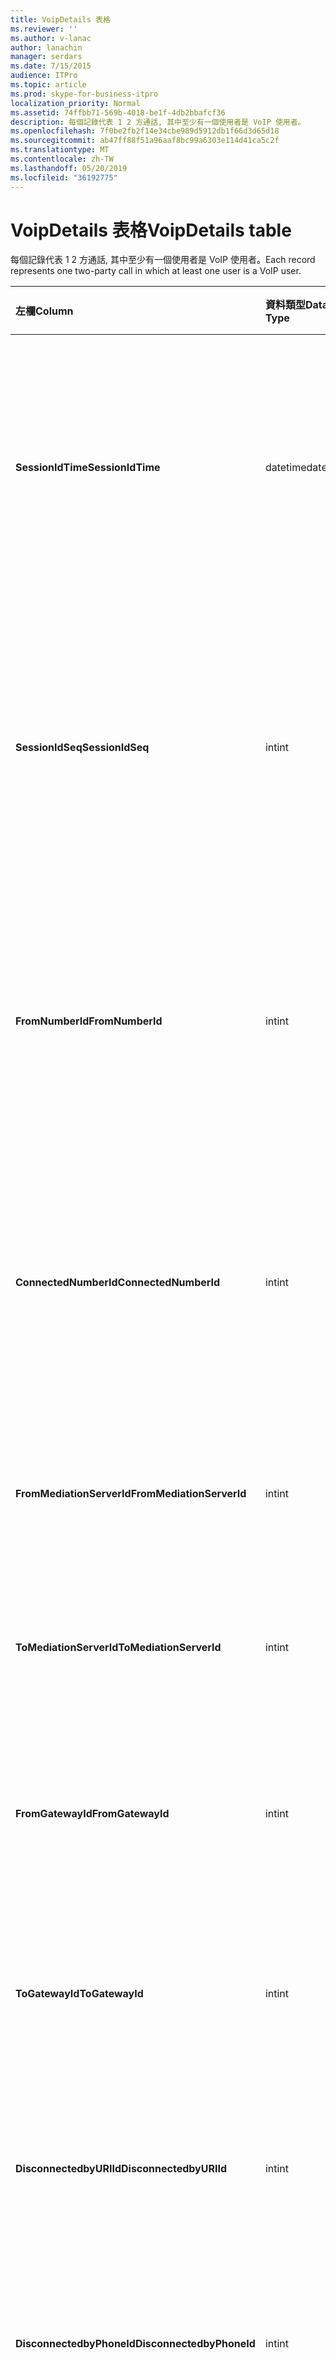 ```yaml
---
title: VoipDetails 表格
ms.reviewer: ''
ms.author: v-lanac
author: lanachin
manager: serdars
ms.date: 7/15/2015
audience: ITPro
ms.topic: article
ms.prod: skype-for-business-itpro
localization_priority: Normal
ms.assetid: 74ffbb71-569b-4018-be1f-4db2bbafcf36
description: 每個記錄代表 1 2 方通話, 其中至少有一個使用者是 VoIP 使用者。
ms.openlocfilehash: 7f0be2fb2f14e34cbe989d5912db1f66d3d65d18
ms.sourcegitcommit: ab47ff88f51a96aaf8bc99a6303e114d41ca5c2f
ms.translationtype: MT
ms.contentlocale: zh-TW
ms.lasthandoff: 05/20/2019
ms.locfileid: "36192775"
---
```

# <a name="voipdetails-table"></a><span data-ttu-id="fdc61-103">VoipDetails 表格</span><span class="sxs-lookup"><span data-stu-id="fdc61-103">VoipDetails table</span></span>
 
<span data-ttu-id="fdc61-104">每個記錄代表 1 2 方通話, 其中至少有一個使用者是 VoIP 使用者。</span><span class="sxs-lookup"><span data-stu-id="fdc61-104">Each record represents one two-party call in which at least one user is a VoIP user.</span></span>
  
|<span data-ttu-id="fdc61-105">**左欄**</span><span class="sxs-lookup"><span data-stu-id="fdc61-105">**Column**</span></span>|<span data-ttu-id="fdc61-106">**資料類型**</span><span class="sxs-lookup"><span data-stu-id="fdc61-106">**Data Type**</span></span>|<span data-ttu-id="fdc61-107">**索引鍵/索引**</span><span class="sxs-lookup"><span data-stu-id="fdc61-107">**Key/Index**</span></span>|<span data-ttu-id="fdc61-108">**詳細資料**</span><span class="sxs-lookup"><span data-stu-id="fdc61-108">**Details**</span></span>|
|:-----|:-----|:-----|:-----|
|<span data-ttu-id="fdc61-109">**SessionIdTime**</span><span class="sxs-lookup"><span data-stu-id="fdc61-109">**SessionIdTime**</span></span> <br/> |<span data-ttu-id="fdc61-110">datetime</span><span class="sxs-lookup"><span data-stu-id="fdc61-110">datetime</span></span>  <br/> |<span data-ttu-id="fdc61-111">首選</span><span class="sxs-lookup"><span data-stu-id="fdc61-111">Primary</span></span>  <br/> |<span data-ttu-id="fdc61-112">會話要求的時間。</span><span class="sxs-lookup"><span data-stu-id="fdc61-112">Time of session request.</span></span> <span data-ttu-id="fdc61-113">與**SessionIdSeq**搭配使用, 可唯一識別會話。</span><span class="sxs-lookup"><span data-stu-id="fdc61-113">Used in conjunction with **SessionIdSeq** to uniquely identify a session.</span></span> <span data-ttu-id="fdc61-114">如需詳細資訊, 請參閱[商務用 Skype Server 2015 中](dialogs.md)的 [對話方塊] 表格。</span><span class="sxs-lookup"><span data-stu-id="fdc61-114">See the [Dialogs table in Skype for Business Server 2015](dialogs.md) for more information.</span></span> <br/> |
|<span data-ttu-id="fdc61-115">**SessionIdSeq**</span><span class="sxs-lookup"><span data-stu-id="fdc61-115">**SessionIdSeq**</span></span> <br/> |<span data-ttu-id="fdc61-116">int</span><span class="sxs-lookup"><span data-stu-id="fdc61-116">int</span></span>  <br/> |<span data-ttu-id="fdc61-117">首選</span><span class="sxs-lookup"><span data-stu-id="fdc61-117">Primary</span></span>  <br/> |<span data-ttu-id="fdc61-118">識別會話的識別碼編號。</span><span class="sxs-lookup"><span data-stu-id="fdc61-118">ID number to identify the session.</span></span> <span data-ttu-id="fdc61-119">與**SessionIdTime**搭配使用, 可唯一識別會話。</span><span class="sxs-lookup"><span data-stu-id="fdc61-119">Used in conjunction with **SessionIdTime** to uniquely identify a session.</span></span> <span data-ttu-id="fdc61-120">如需詳細資訊, 請參閱[商務用 Skype Server 2015 中](dialogs.md)的 [對話方塊] 表格。</span><span class="sxs-lookup"><span data-stu-id="fdc61-120">See the [Dialogs table in Skype for Business Server 2015](dialogs.md) for more information.</span></span> <br/> |
|<span data-ttu-id="fdc61-121">**FromNumberId**</span><span class="sxs-lookup"><span data-stu-id="fdc61-121">**FromNumberId**</span></span> <br/> |<span data-ttu-id="fdc61-122">int</span><span class="sxs-lookup"><span data-stu-id="fdc61-122">int</span></span>  <br/> |<span data-ttu-id="fdc61-123">外</span><span class="sxs-lookup"><span data-stu-id="fdc61-123">Foreign</span></span>  <br/> |<span data-ttu-id="fdc61-124">來電者的**PhoneId** 。</span><span class="sxs-lookup"><span data-stu-id="fdc61-124">**PhoneId** of the caller.</span></span> <span data-ttu-id="fdc61-125">如需詳細資訊, 請參閱[手機表格](phones.md)。</span><span class="sxs-lookup"><span data-stu-id="fdc61-125">See the [Phones table](phones.md) for more information.</span></span> <span data-ttu-id="fdc61-126">如果 not Null 且**FromGatewayId**不是 null, 則呼叫者是 PSTN 使用者。</span><span class="sxs-lookup"><span data-stu-id="fdc61-126">If not NULL and **FromGatewayId** is not NULL, then the caller was a PSTN user.</span></span> <br/> |
|<span data-ttu-id="fdc61-127">**ConnectedNumberId**</span><span class="sxs-lookup"><span data-stu-id="fdc61-127">**ConnectedNumberId**</span></span> <br/> |<span data-ttu-id="fdc61-128">int</span><span class="sxs-lookup"><span data-stu-id="fdc61-128">int</span></span>  <br/> |<span data-ttu-id="fdc61-129">外</span><span class="sxs-lookup"><span data-stu-id="fdc61-129">Foreign</span></span>  <br/> |<span data-ttu-id="fdc61-130">呼叫接收器的**PhoneId** 。</span><span class="sxs-lookup"><span data-stu-id="fdc61-130">**PhoneId** of the call receiver.</span></span> <span data-ttu-id="fdc61-131">如需詳細資訊, 請參閱[手機表格](phones.md)。</span><span class="sxs-lookup"><span data-stu-id="fdc61-131">See the [Phones table](phones.md) for more information.</span></span> <span data-ttu-id="fdc61-132">如果 not Null 且**ToGatewayId**不是 null, 則呼叫接收器是 PSTN 使用者。</span><span class="sxs-lookup"><span data-stu-id="fdc61-132">If not NULL and **ToGatewayId** is not NULL, then the call receiver was a PSTN user.</span></span> <br/> |
|<span data-ttu-id="fdc61-133">**FromMediationServerId**</span><span class="sxs-lookup"><span data-stu-id="fdc61-133">**FromMediationServerId**</span></span> <br/> |<span data-ttu-id="fdc61-134">int</span><span class="sxs-lookup"><span data-stu-id="fdc61-134">int</span></span>  <br/> |<span data-ttu-id="fdc61-135">外</span><span class="sxs-lookup"><span data-stu-id="fdc61-135">Foreign</span></span>  <br/> |<span data-ttu-id="fdc61-136">呼叫來源的中繼伺服器。</span><span class="sxs-lookup"><span data-stu-id="fdc61-136">The Mediation Server the call is coming from.</span></span> <span data-ttu-id="fdc61-137">如需詳細資訊, 請參閱[MediationServers 資料表](mediationservers.md)。</span><span class="sxs-lookup"><span data-stu-id="fdc61-137">See the [MediationServers table](mediationservers.md) for more information.</span></span> <br/> |
|<span data-ttu-id="fdc61-138">**ToMediationServerId**</span><span class="sxs-lookup"><span data-stu-id="fdc61-138">**ToMediationServerId**</span></span> <br/> |<span data-ttu-id="fdc61-139">int</span><span class="sxs-lookup"><span data-stu-id="fdc61-139">int</span></span>  <br/> |<span data-ttu-id="fdc61-140">外</span><span class="sxs-lookup"><span data-stu-id="fdc61-140">Foreign</span></span>  <br/> |<span data-ttu-id="fdc61-141">呼叫的中繼伺服器將要移至。</span><span class="sxs-lookup"><span data-stu-id="fdc61-141">The Mediation Server called is going to.</span></span> <span data-ttu-id="fdc61-142">如需詳細資訊, 請參閱[MediationServers 資料表](mediationservers.md)。</span><span class="sxs-lookup"><span data-stu-id="fdc61-142">See the [MediationServers table](mediationservers.md) for more information.</span></span> <br/> |
|<span data-ttu-id="fdc61-143">**FromGatewayId**</span><span class="sxs-lookup"><span data-stu-id="fdc61-143">**FromGatewayId**</span></span> <br/> |<span data-ttu-id="fdc61-144">int</span><span class="sxs-lookup"><span data-stu-id="fdc61-144">int</span></span>  <br/> |<span data-ttu-id="fdc61-145">外</span><span class="sxs-lookup"><span data-stu-id="fdc61-145">Foreign</span></span>  <br/> |<span data-ttu-id="fdc61-146">通話來源的閘道。</span><span class="sxs-lookup"><span data-stu-id="fdc61-146">Gateway the call is coming from.</span></span> <span data-ttu-id="fdc61-147">如需詳細資訊, 請參閱[商務用 Skype Server 2015 中的 [閘道] 資料表](gateways.md)。</span><span class="sxs-lookup"><span data-stu-id="fdc61-147">See the [Gateways table in Skype for Business Server 2015](gateways.md) for more information.</span></span> <br/> |
|<span data-ttu-id="fdc61-148">**ToGatewayId**</span><span class="sxs-lookup"><span data-stu-id="fdc61-148">**ToGatewayId**</span></span> <br/> |<span data-ttu-id="fdc61-149">int</span><span class="sxs-lookup"><span data-stu-id="fdc61-149">int</span></span>  <br/> |<span data-ttu-id="fdc61-150">外</span><span class="sxs-lookup"><span data-stu-id="fdc61-150">Foreign</span></span>  <br/> |<span data-ttu-id="fdc61-151">通話的閘道。</span><span class="sxs-lookup"><span data-stu-id="fdc61-151">Gateway the call is going to.</span></span> <span data-ttu-id="fdc61-152">如需詳細資訊, 請參閱[商務用 Skype Server 2015 中的 [閘道] 資料表](gateways.md)。</span><span class="sxs-lookup"><span data-stu-id="fdc61-152">See the [Gateways table in Skype for Business Server 2015](gateways.md) for more information.</span></span> <br/> |
|<span data-ttu-id="fdc61-153">**DisconnectedbyURIId**</span><span class="sxs-lookup"><span data-stu-id="fdc61-153">**DisconnectedbyURIId**</span></span> <br/> |<span data-ttu-id="fdc61-154">int</span><span class="sxs-lookup"><span data-stu-id="fdc61-154">int</span></span>  <br/> |<span data-ttu-id="fdc61-155">外</span><span class="sxs-lookup"><span data-stu-id="fdc61-155">Foreign</span></span>  <br/> |<span data-ttu-id="fdc61-156">中斷通話的使用者 URI (如果使用者有 URI)。</span><span class="sxs-lookup"><span data-stu-id="fdc61-156">URI of the user who disconnected the call, if the user has a URI.</span></span> <span data-ttu-id="fdc61-157">如需詳細資訊, 請參閱 [[使用者] 表格](users.md)。</span><span class="sxs-lookup"><span data-stu-id="fdc61-157">See the [Users table](users.md) for more information.</span></span> <br/> |
|<span data-ttu-id="fdc61-158">**DisconnectedbyPhoneId**</span><span class="sxs-lookup"><span data-stu-id="fdc61-158">**DisconnectedbyPhoneId**</span></span> <br/> |<span data-ttu-id="fdc61-159">int</span><span class="sxs-lookup"><span data-stu-id="fdc61-159">int</span></span>  <br/> |<span data-ttu-id="fdc61-160">外</span><span class="sxs-lookup"><span data-stu-id="fdc61-160">Foreign</span></span>  <br/> |<span data-ttu-id="fdc61-161">中斷通話的電話的識別碼已從手機中斷連線。</span><span class="sxs-lookup"><span data-stu-id="fdc61-161">ID of the phone that disconnected the call was disconnected from a phone.</span></span> <span data-ttu-id="fdc61-162">如需詳細資訊, 請參閱[手機表格](phones.md)。</span><span class="sxs-lookup"><span data-stu-id="fdc61-162">See the [Phones table](phones.md) for more information.</span></span> <br/> |
|<span data-ttu-id="fdc61-163">**LastModifiedTime**</span><span class="sxs-lookup"><span data-stu-id="fdc61-163">**LastModifiedTime**</span></span> <br/> |<span data-ttu-id="fdc61-164">Datetime</span><span class="sxs-lookup"><span data-stu-id="fdc61-164">Datetime</span></span>  <br/> ||<span data-ttu-id="fdc61-165">供監視服務內部使用。</span><span class="sxs-lookup"><span data-stu-id="fdc61-165">For internal use by the Monitoring service.</span></span>  <br/> <span data-ttu-id="fdc61-166">此欄位是在商務用 Skype Server 2015 中推出。</span><span class="sxs-lookup"><span data-stu-id="fdc61-166">This field was introduced in Skype for Business Server 2015.</span></span>  <br/> |
   

